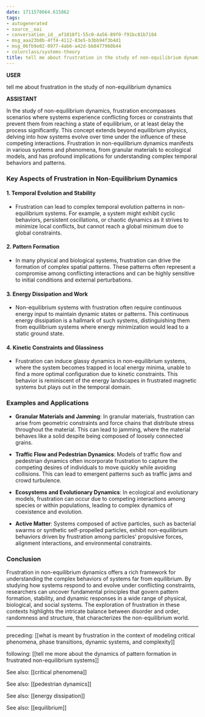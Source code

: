 ```yaml
---
date: 1711578664.615862
tags:
- autogenerated
- source__oai
- conversation_id__af1018f1-55c0-4a56-89f0-f91bc81b7184
- msg_aaa23b8b-4ff4-4112-83e5-b3bb94f3b4d1
- msg_06fb9e02-0977-4ab6-a42d-bb8477960b44
- colorclass/systems-theory
title: tell me about frustration in the study of non-equilibrium dynamics
---
```


**USER**

tell me about frustration in the study of non-equilibrium dynamics


**ASSISTANT**

In the study of non-equilibrium dynamics, frustration encompasses scenarios where systems experience conflicting forces or constraints that prevent them from reaching a state of equilibrium, or at least delay the process significantly. This concept extends beyond equilibrium physics, delving into how systems evolve over time under the influence of these competing interactions. Frustration in non-equilibrium dynamics manifests in various systems and phenomena, from granular materials to ecological models, and has profound implications for understanding complex temporal behaviors and patterns.

### Key Aspects of Frustration in Non-Equilibrium Dynamics

#### 1. **Temporal Evolution and Stability**
- Frustration can lead to complex temporal evolution patterns in non-equilibrium systems. For example, a system might exhibit cyclic behaviors, persistent oscillations, or chaotic dynamics as it strives to minimize local conflicts, but cannot reach a global minimum due to global constraints.

#### 2. **Pattern Formation**
- In many physical and biological systems, frustration can drive the formation of complex spatial patterns. These patterns often represent a compromise among conflicting interactions and can be highly sensitive to initial conditions and external perturbations.

#### 3. **Energy Dissipation and Work**
- Non-equilibrium systems with frustration often require continuous energy input to maintain dynamic states or patterns. This continuous energy dissipation is a hallmark of such systems, distinguishing them from equilibrium systems where energy minimization would lead to a static ground state.

#### 4. **Kinetic Constraints and Glassiness**
- Frustration can induce glassy dynamics in non-equilibrium systems, where the system becomes trapped in local energy minima, unable to find a more optimal configuration due to kinetic constraints. This behavior is reminiscent of the energy landscapes in frustrated magnetic systems but plays out in the temporal domain.

### Examples and Applications

- **Granular Materials and Jamming**: In granular materials, frustration can arise from geometric constraints and force chains that distribute stress throughout the material. This can lead to jamming, where the material behaves like a solid despite being composed of loosely connected grains.
  
- **Traffic Flow and Pedestrian Dynamics**: Models of traffic flow and pedestrian dynamics often incorporate frustration to capture the competing desires of individuals to move quickly while avoiding collisions. This can lead to emergent patterns such as traffic jams and crowd turbulence.
  
- **Ecosystems and Evolutionary Dynamics**: In ecological and evolutionary models, frustration can occur due to competing interactions among species or within populations, leading to complex dynamics of coexistence and evolution.

- **Active Matter**: Systems composed of active particles, such as bacterial swarms or synthetic self-propelled particles, exhibit non-equilibrium behaviors driven by frustration among particles' propulsive forces, alignment interactions, and environmental constraints.

### Conclusion

Frustration in non-equilibrium dynamics offers a rich framework for understanding the complex behaviors of systems far from equilibrium. By studying how systems respond to and evolve under conflicting constraints, researchers can uncover fundamental principles that govern pattern formation, stability, and dynamic responses in a wide range of physical, biological, and social systems. The exploration of frustration in these contexts highlights the intricate balance between disorder and order, randomness and structure, that characterizes the non-equilibrium world.


---

preceding: [[what is meant by frustration in the context of modeling critical phenomena, phase transitions, dynamic systems, and complexity]]  


following: [[tell me more about the dynamics of pattern formation in frustrated non-equilibrium systems]]

See also: [[critical phenomena]]


See also: [[pedestrian dynamics]]


See also: [[energy dissipation]]


See also: [[equilibrium]]